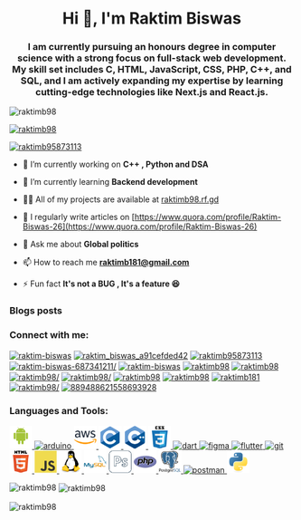 <h1 align="center">Hi 👋, I'm Raktim Biswas</h1>
<h3 align="center">I am currently pursuing an honours degree in computer science with a strong focus on full-stack web development. My skill set includes C, HTML, JavaScript, CSS, PHP, C++, and SQL, and I am actively expanding my expertise by learning cutting-edge technologies like Next.js and React.js.</h3>

<p align="left"> <img src="https://komarev.com/ghpvc/?username=raktimb98&label=Profile%20views&color=0e75b6&style=flat" alt="raktimb98" /> </p>

<p align="left"> <a href="https://github.com/ryo-ma/github-profile-trophy"><img src="https://github-profile-trophy.vercel.app/?username=raktimb98" alt="raktimb98" /></a> </p>

<p align="left"> <a href="https://twitter.com/raktimb95873113" target="blank"><img src="https://img.shields.io/twitter/follow/raktimb95873113?logo=twitter&style=for-the-badge" alt="raktimb95873113" /></a> </p>

- 🔭 I’m currently working on **C++ , Python and DSA**

- 🌱 I’m currently learning **Backend development**

- 👨‍💻 All of my projects are available at [raktimb98.rf.gd](raktimb98.rf.gd)

- 📝 I regularly write articles on [https://www.quora.com/profile/Raktim-Biswas-26](https://www.quora.com/profile/Raktim-Biswas-26)

- 💬 Ask me about **Global politics**

- 📫 How to reach me **raktimb181@gmail.com**

- ⚡ Fun fact **It's not a BUG , It's a feature 😆**

### Blogs posts
<!-- BLOG-POST-LIST:START -->
<!-- BLOG-POST-LIST:END -->

<h3 align="left">Connect with me:</h3>
<p align="left">
<a href="https://codepen.io/raktim-biswas" target="blank"><img align="center" src="https://raw.githubusercontent.com/rahuldkjain/github-profile-readme-generator/master/src/images/icons/Social/codepen.svg" alt="raktim-biswas" height="30" width="40" /></a>
<a href="https://dev.to/raktim_biswas_a91cefded42" target="blank"><img align="center" src="https://raw.githubusercontent.com/rahuldkjain/github-profile-readme-generator/master/src/images/icons/Social/devto.svg" alt="raktim_biswas_a91cefded42" height="30" width="40" /></a>
<a href="https://twitter.com/raktimb95873113" target="blank"><img align="center" src="https://raw.githubusercontent.com/rahuldkjain/github-profile-readme-generator/master/src/images/icons/Social/twitter.svg" alt="raktimb95873113" height="30" width="40" /></a>
<a href="https://linkedin.com/in/raktim-biswas-687341211/" target="blank"><img align="center" src="https://raw.githubusercontent.com/rahuldkjain/github-profile-readme-generator/master/src/images/icons/Social/linked-in-alt.svg" alt="raktim-biswas-687341211/" height="30" width="40" /></a>
<a href="https://stackoverflow.com/users/raktim-biswas" target="blank"><img align="center" src="https://raw.githubusercontent.com/rahuldkjain/github-profile-readme-generator/master/src/images/icons/Social/stack-overflow.svg" alt="raktim-biswas" height="30" width="40" /></a>
<a href="https://codesandbox.com/raktimb98" target="blank"><img align="center" src="https://raw.githubusercontent.com/rahuldkjain/github-profile-readme-generator/master/src/images/icons/Social/codesandbox.svg" alt="raktimb98" height="30" width="40" /></a>
<a href="https://kaggle.com/raktimb98" target="blank"><img align="center" src="https://raw.githubusercontent.com/rahuldkjain/github-profile-readme-generator/master/src/images/icons/Social/kaggle.svg" alt="raktimb98" height="30" width="40" /></a>
<a href="https://fb.com/raktimb98/" target="blank"><img align="center" src="https://raw.githubusercontent.com/rahuldkjain/github-profile-readme-generator/master/src/images/icons/Social/facebook.svg" alt="raktimb98/" height="30" width="40" /></a>
<a href="https://instagram.com/raktimb98/" target="blank"><img align="center" src="https://raw.githubusercontent.com/rahuldkjain/github-profile-readme-generator/master/src/images/icons/Social/instagram.svg" alt="raktimb98/" height="30" width="40" /></a>
<a href="https://dribbble.com/raktimb98" target="blank"><img align="center" src="https://raw.githubusercontent.com/rahuldkjain/github-profile-readme-generator/master/src/images/icons/Social/dribbble.svg" alt="raktimb98" height="30" width="40" /></a>
<a href="https://www.codechef.com/users/raktimb98" target="blank"><img align="center" src="https://cdn.jsdelivr.net/npm/simple-icons@3.1.0/icons/codechef.svg" alt="raktimb98" height="30" width="40" /></a>
<a href="https://www.hackerrank.com/raktimb181" target="blank"><img align="center" src="https://raw.githubusercontent.com/rahuldkjain/github-profile-readme-generator/master/src/images/icons/Social/hackerrank.svg" alt="raktimb181" height="30" width="40" /></a>
<a href="https://www.leetcode.com/raktimb98/" target="blank"><img align="center" src="https://raw.githubusercontent.com/rahuldkjain/github-profile-readme-generator/master/src/images/icons/Social/leet-code.svg" alt="raktimb98/" height="30" width="40" /></a>
<a href="https://discord.gg/889488621558693928" target="blank"><img align="center" src="https://raw.githubusercontent.com/rahuldkjain/github-profile-readme-generator/master/src/images/icons/Social/discord.svg" alt="889488621558693928" height="30" width="40" /></a>
</p>

<h3 align="left">Languages and Tools:</h3>
<p align="left"> <a href="https://developer.android.com" target="_blank" rel="noreferrer"> <img src="https://raw.githubusercontent.com/devicons/devicon/master/icons/android/android-original-wordmark.svg" alt="android" width="40" height="40"/> </a> <a href="https://www.arduino.cc/" target="_blank" rel="noreferrer"> <img src="https://cdn.worldvectorlogo.com/logos/arduino-1.svg" alt="arduino" width="40" height="40"/> </a> <a href="https://aws.amazon.com" target="_blank" rel="noreferrer"> <img src="https://raw.githubusercontent.com/devicons/devicon/master/icons/amazonwebservices/amazonwebservices-original-wordmark.svg" alt="aws" width="40" height="40"/> </a> <a href="https://www.cprogramming.com/" target="_blank" rel="noreferrer"> <img src="https://raw.githubusercontent.com/devicons/devicon/master/icons/c/c-original.svg" alt="c" width="40" height="40"/> </a> <a href="https://www.w3schools.com/cpp/" target="_blank" rel="noreferrer"> <img src="https://raw.githubusercontent.com/devicons/devicon/master/icons/cplusplus/cplusplus-original.svg" alt="cplusplus" width="40" height="40"/> </a> <a href="https://www.w3schools.com/css/" target="_blank" rel="noreferrer"> <img src="https://raw.githubusercontent.com/devicons/devicon/master/icons/css3/css3-original-wordmark.svg" alt="css3" width="40" height="40"/> </a> <a href="https://dart.dev" target="_blank" rel="noreferrer"> <img src="https://www.vectorlogo.zone/logos/dartlang/dartlang-icon.svg" alt="dart" width="40" height="40"/> </a> <a href="https://www.figma.com/" target="_blank" rel="noreferrer"> <img src="https://www.vectorlogo.zone/logos/figma/figma-icon.svg" alt="figma" width="40" height="40"/> </a> <a href="https://flutter.dev" target="_blank" rel="noreferrer"> <img src="https://www.vectorlogo.zone/logos/flutterio/flutterio-icon.svg" alt="flutter" width="40" height="40"/> </a> <a href="https://git-scm.com/" target="_blank" rel="noreferrer"> <img src="https://www.vectorlogo.zone/logos/git-scm/git-scm-icon.svg" alt="git" width="40" height="40"/> </a> <a href="https://www.w3.org/html/" target="_blank" rel="noreferrer"> <img src="https://raw.githubusercontent.com/devicons/devicon/master/icons/html5/html5-original-wordmark.svg" alt="html5" width="40" height="40"/> </a> <a href="https://developer.mozilla.org/en-US/docs/Web/JavaScript" target="_blank" rel="noreferrer"> <img src="https://raw.githubusercontent.com/devicons/devicon/master/icons/javascript/javascript-original.svg" alt="javascript" width="40" height="40"/> </a> <a href="https://www.linux.org/" target="_blank" rel="noreferrer"> <img src="https://raw.githubusercontent.com/devicons/devicon/master/icons/linux/linux-original.svg" alt="linux" width="40" height="40"/> </a> <a href="https://www.mysql.com/" target="_blank" rel="noreferrer"> <img src="https://raw.githubusercontent.com/devicons/devicon/master/icons/mysql/mysql-original-wordmark.svg" alt="mysql" width="40" height="40"/> </a> <a href="https://www.photoshop.com/en" target="_blank" rel="noreferrer"> <img src="https://raw.githubusercontent.com/devicons/devicon/master/icons/photoshop/photoshop-line.svg" alt="photoshop" width="40" height="40"/> </a> <a href="https://www.php.net" target="_blank" rel="noreferrer"> <img src="https://raw.githubusercontent.com/devicons/devicon/master/icons/php/php-original.svg" alt="php" width="40" height="40"/> </a> <a href="https://www.postgresql.org" target="_blank" rel="noreferrer"> <img src="https://raw.githubusercontent.com/devicons/devicon/master/icons/postgresql/postgresql-original-wordmark.svg" alt="postgresql" width="40" height="40"/> </a> <a href="https://postman.com" target="_blank" rel="noreferrer"> <img src="https://www.vectorlogo.zone/logos/getpostman/getpostman-icon.svg" alt="postman" width="40" height="40"/> </a> <a href="https://www.python.org" target="_blank" rel="noreferrer"> <img src="https://raw.githubusercontent.com/devicons/devicon/master/icons/python/python-original.svg" alt="python" width="40" height="40"/> </a> </p>

<p><img align="left" src="https://github-readme-stats.vercel.app/api/top-langs?username=raktimb98&show_icons=true&locale=en&layout=compact" alt="raktimb98" /></p>

<p>&nbsp;<img align="center" src="https://github-readme-stats.vercel.app/api?username=raktimb98&show_icons=true&locale=en" alt="raktimb98" /></p>

<p><img align="center" src="https://github-readme-streak-stats.herokuapp.com/?user=raktimb98&" alt="raktimb98" /></p>
